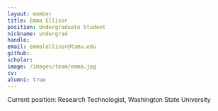 ```yaml
---
layout: member
title: Emma Ellisor
position: Undergraduate Student
nickname: undergrad
handle:
email: emmalellisor@tamu.edu
github:
scholar:
image: /images/team/emma.jpg
cv:
alumni: true
---
```


Current position: Research Technologist, Washington State University
